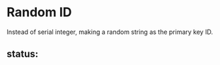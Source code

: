 # Random ID

Instead of serial integer, making a random string as the primary key ID.

## status: 


